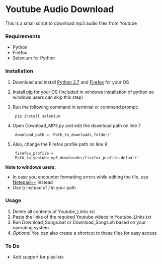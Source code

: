 # Youtube Audio Download
This is a small script to download mp3 audio files from Youtube

### Requirements

* Python
* Firefox
* Selenium for Python

### Installation

1. Download and install [Python 2.7](https://www.python.org/downloads/) and [Firefox](https://www.mozilla.org/en-US/firefox/new/) for your OS
2. Install [pip](https://pip.pypa.io/en/stable/installing/) for your OS (Included in windows installation of python so windows users can skip this step)
3. Run the following command in terminal or command prompt:

        pip install selenium

4. Open Download_MP3.py and edit the download path on line 7

        download_path = 'Path_to_downloads_folder/'

5. Also, change the Firefox profile path on line 9

        firefox_profile = 'Path_to_youtube_mp3_downloader/firefox_profile.default'

**Note to windows users:**

- In case you encounter formatting errors while editing the file, use [Notepad++](https://notepad-plus-plus.org/download/) instead
- Use \\\\ instead of / in your path

### Usage

1. Delete all contents of Youtube_Links.txt
2. Paste the links of the required Youtube videos in Youtube_Links.txt
3. Run Download_Songs.bat or Download_Songs.sh based on your operating system
4. *Optional* You can also create a shortcut to these files for easy access

### To Do

- Add support for playlists


